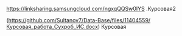 https://linksharing.samsungcloud.com/ngxqQQSw0IYS .Курсовая2


 (https://github.com/Sultanov7/Data-Base/files/11404559/Курсовая_работа_Сухроб_ИС.docx) Курсовая

